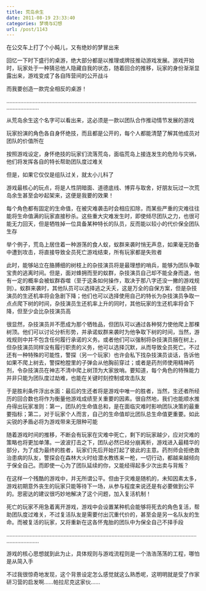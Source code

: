 ```yaml
---
title: 荒岛余生
date: 2011-08-19 23:33:40
categories: 梦境与幻想
url: /post/1143
---
```


在公交车上打了个小盹儿，又有绝妙的梦冒出来

回忆一下时下盛行的桌游，绝大部分都是以推理或牌技推动游戏发展。游戏开始时，玩家处于一种猜忌他人隐藏自我的状态，随着回合的推移，玩家的身份渐渐显露出来，游戏变成了各自阵营间的公开战斗

而我要创造一款完全相反的桌游！

………………………………………………………………………………………………………………………………

从荒岛余生这个名字可以看出来，这必须是一款以团队合作推动情节发展的游戏

玩家扮演的角色各自身怀绝技，而且都是公开的，每个人都能清楚了解其他成员对团队的价值所在

按照游戏设定，身怀绝技的玩家们流落荒岛，面临荒岛上接连发生的危险与灾祸，他们将发挥各自的特长帮助团队度过难关

但是，如果它仅仅是组队过关，就太小儿科了

游戏最核心的玩点，将是人性阴暗面、道德底线、博弈与取舍，好朋友玩过一次荒岛余生甚至会吵起架来，这便是我要的效果！

每个角色都有固定的生命值，在被灾难袭击时会相应扣除，而某些严重的灾难往往能将生命值满的玩家直接秒杀。这些重大灾难发生时，即使倾尽团队之力，也很可能无力回天，但是牺牲掉一位具备某种特长的队员，反而能以较小的代价保全团队生存

举个例子，荒岛上居住着一种游荡的食人蚁，蚁群来袭时悄无声息，如果毫无防备中遭到攻击，将直接导致全员死亡游戏结束，所有玩家都是失败者

此时，能够站立在胳膊细的树枝上的杂技演员将是最理想的哨兵，能够为团队争取宝贵的逃离时间。但是，面对蜂拥而至的蚁群，杂技演员自己却不能全身而退，他有一定的概率会被蚁群吞噬（至于这条如何操作，取决于那八字还没一撇的游戏规则）。蚁群来袭时，其他队员可以选择逃之夭夭，这是万全的自保方案，但是杂技演员的生还机率将会急剧下降；他们也可以选择使用自己的特长为杂技演员争取一点点爬下树的时间，杂技演员生还机率上升的同时，其他玩家的生还机率将会下降，但至少会比杂技演员高

很显然，杂技演员并不愿成为那个牺牲品，但团队可以通过各种努力使他爬上那棵树顶。他们可以讨论分析形势，并承诺蚁群来袭时为他争取下树的时间，当然，游戏规则中并不包含任何履行承诺的义务。或者他们可以强制将杂技演员捆在树上，但杂技演员同样没有履行职责的义务，他可以选择沉默，从而导致全员死亡。不过还有一种特殊的可能性，警探（另一个玩家）也许会私下找杂技演员谈话，告诉他如果不爬上树去，警探枪膛里的子弹会从他胸前穿过；或者是药剂师使用精神药剂，令杂技演员在神志不清中爬上树顶为大家放哨。要知道，每个角色的特殊能力并非只能为团队度过劫难，也能在关键时刻控制或攻击队友

于是胜利条件浮出水面：最后的生还者将是游戏中唯一的胜者，当然，生还者所经历的回合数也将作为衡量他游戏成绩至关重要的因素。很自然地，我们也能顺水推舟得出玩家准则：第一，团队的生命值总和，是在面临灾难时影响团队决策的最重要指标；第二，对于玩家个人而言，自己的生命值却比团队总生命值更重要。如此尖锐的矛盾必将为游戏带来无限种可能

随着游戏时间的推移，不断会有玩家在灾难中死亡，剩下的玩家越少，应对灾难的策略也将更加单薄。一波波打击之下，团队必然已经分崩离析，游戏进入最精华的部分，为了成为最终的胜者，玩家们先后开始打起了彼此的主意。药剂师会拒绝救治患病的队友，警探会在森林大火时给潜水教练来一枪，一切行动，都越来越倾向于保全自己。而即使一心为了团队延续的你，又能经得起多少次出卖与背叛？

在这样一个残酷的游戏中，并无所谓公平。但由于灾难是随机的，未知因素太多，游戏初期意外丧生的玩家只能等待下一场，从参与程度来说还是有必要做到公平的。思密达的建议很巧妙地解决了这个问题，加入复活机制！

死亡的玩家不用急着离开游戏，游戏中会设置某种机会能够将死去的角色复活，帮助团队度过难关，不过复活队友是需要付出沉重代价的，甚至会是另一名队友的生命。而被复活的玩家，又将重新在这各怀鬼胎的团队中为保全自己不择手段

………………………………………………………………………………………………………………………………

游戏的核心思想就到此为止，具体规则与游戏流程则是一个浩浩荡荡的工程，哪怕是从简入手

不过我很惊奇地发现，这个背景设定怎么感觉就这么熟悉呢，这明明就是受了作家研习营的启发啊……帕拉尼克这家伙……